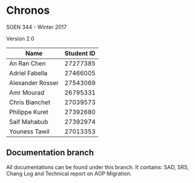 # Chronos

SOEN 344 - Winter 2017 

Version 2.0

Name | Student ID
--- | ---
An Ran Chen | 27277385 
Adriel Fabella | 27466005
Alexander Rosser | 27543069 
Amr Mourad | 26795331
Chris Bianchet | 27039573
Philippe Kuret | 27392680
Saif Mahabub | 27392974
Youness Tawil |	27013353

## Documentation branch
All documentations can be found under this branch. It contains: SAD, SRS, Chang Log and Technical report on AOP Migration.

